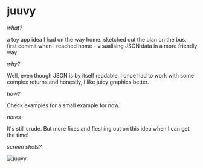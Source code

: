 # juuvy #

*what?*

a toy app idea I had on the way home. sketched out the plan on the bus, first commit when I reached home - visualising JSON data in a more friendly way.

*why?*

Well, even though JSON is by itself readable, I once had to work with some complex returns and honestly, I like juicy graphics better.

*how?*

Check examples for a small example for now.

*notes*

It's still crude. But more fixes and fleshing out on this idea when I can get the time!

*screen shots?*

![juuvy](http://kennyshen.github.com/juuvy/screenshot.png)


